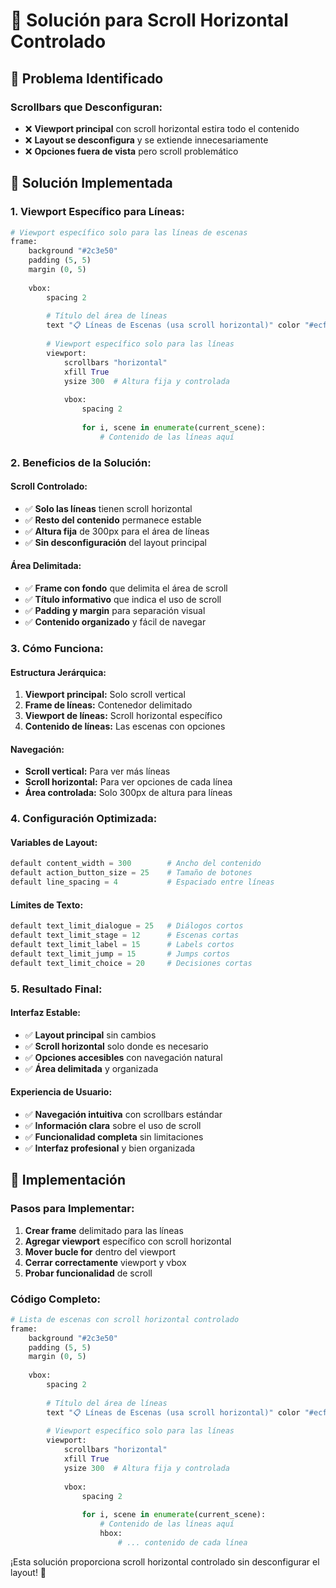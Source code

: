 # 🔧 Solución para Scroll Horizontal Controlado

## 🎯 **Problema Identificado**

### **Scrollbars que Desconfiguran:**
- ❌ **Viewport principal** con scroll horizontal estira todo el contenido
- ❌ **Layout se desconfigura** y se extiende innecesariamente
- ❌ **Opciones fuera de vista** pero scroll problemático

## 🔧 **Solución Implementada**

### **1. Viewport Específico para Líneas:**
```python
# Viewport específico solo para las líneas de escenas
frame:
    background "#2c3e50"
    padding (5, 5)
    margin (0, 5)
    
    vbox:
        spacing 2
        
        # Título del área de líneas
        text "📋 Líneas de Escenas (usa scroll horizontal)" color "#ecf0f1" size 12 xalign 0.5
        
        # Viewport específico solo para las líneas
        viewport:
            scrollbars "horizontal"
            xfill True
            ysize 300  # Altura fija y controlada
            
            vbox:
                spacing 2
                
                for i, scene in enumerate(current_scene):
                    # Contenido de las líneas aquí
```

### **2. Beneficios de la Solución:**

#### **Scroll Controlado:**
- ✅ **Solo las líneas** tienen scroll horizontal
- ✅ **Resto del contenido** permanece estable
- ✅ **Altura fija** de 300px para el área de líneas
- ✅ **Sin desconfiguración** del layout principal

#### **Área Delimitada:**
- ✅ **Frame con fondo** que delimita el área de scroll
- ✅ **Título informativo** que indica el uso de scroll
- ✅ **Padding y margin** para separación visual
- ✅ **Contenido organizado** y fácil de navegar

### **3. Cómo Funciona:**

#### **Estructura Jerárquica:**
1. **Viewport principal:** Solo scroll vertical
2. **Frame de líneas:** Contenedor delimitado
3. **Viewport de líneas:** Scroll horizontal específico
4. **Contenido de líneas:** Las escenas con opciones

#### **Navegación:**
- **Scroll vertical:** Para ver más líneas
- **Scroll horizontal:** Para ver opciones de cada línea
- **Área controlada:** Solo 300px de altura para líneas

### **4. Configuración Optimizada:**

#### **Variables de Layout:**
```python
default content_width = 300        # Ancho del contenido
default action_button_size = 25    # Tamaño de botones
default line_spacing = 4           # Espaciado entre líneas
```

#### **Límites de Texto:**
```python
default text_limit_dialogue = 25   # Diálogos cortos
default text_limit_stage = 12      # Escenas cortas
default text_limit_label = 15      # Labels cortos
default text_limit_jump = 15       # Jumps cortos
default text_limit_choice = 20     # Decisiones cortas
```

### **5. Resultado Final:**

#### **Interfaz Estable:**
- ✅ **Layout principal** sin cambios
- ✅ **Scroll horizontal** solo donde es necesario
- ✅ **Opciones accesibles** con navegación natural
- ✅ **Área delimitada** y organizada

#### **Experiencia de Usuario:**
- ✅ **Navegación intuitiva** con scrollbars estándar
- ✅ **Información clara** sobre el uso de scroll
- ✅ **Funcionalidad completa** sin limitaciones
- ✅ **Interfaz profesional** y bien organizada

## 🎯 **Implementación**

### **Pasos para Implementar:**
1. **Crear frame** delimitado para las líneas
2. **Agregar viewport** específico con scroll horizontal
3. **Mover bucle for** dentro del viewport
4. **Cerrar correctamente** viewport y vbox
5. **Probar funcionalidad** de scroll

### **Código Completo:**
```python
# Lista de escenas con scroll horizontal controlado
frame:
    background "#2c3e50"
    padding (5, 5)
    margin (0, 5)
    
    vbox:
        spacing 2
        
        # Título del área de líneas
        text "📋 Líneas de Escenas (usa scroll horizontal)" color "#ecf0f1" size 12 xalign 0.5
        
        # Viewport específico solo para las líneas
        viewport:
            scrollbars "horizontal"
            xfill True
            ysize 300  # Altura fija y controlada
            
            vbox:
                spacing 2
                
                for i, scene in enumerate(current_scene):
                    # Contenido de las líneas aquí
                    hbox:
                        # ... contenido de cada línea
```

¡Esta solución proporciona scroll horizontal controlado sin desconfigurar el layout! 🎯
